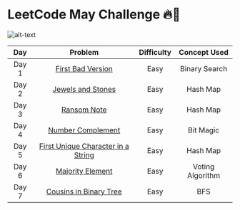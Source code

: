 # LeetCode May Challenge :fire:🧠
![alt-text](https://assets.leetcode.com/static_assets/public/images/LeetCode_Sharing.png "Leetcode May Challenge")


|Day | Problem | Difficulty|Concept Used
|:---:|:------:|:---------:|:---:| 
|Day 1|[First Bad Version](https://github.com/atjustbeinghumaid/coding-problems/blob/master/Leetcode%20May%20Challenge/Day%201:%20First%20Bad%20Version)|Easy|Binary Search|
|Day 2|[Jewels and Stones](https://github.com/atjustbeinghumaid/coding-problems/blob/master/Leetcode%20May%20Challenge/Day%202:%20Jewels%20and%20Stones)| Easy|Hash Map|
|Day 3|[Ransom Note](https://github.com/atjustbeinghumaid/coding-problems/blob/master/Leetcode%20May%20Challenge/Day%203:%20Ransom%20Note)| Easy|Hash Map|
|Day 4|[Number Complement](https://github.com/atjustbeinghumaid/coding-problems/blob/master/Leetcode%20May%20Challenge/Day%204:%20Number%20Complement)|Easy|Bit Magic|
|Day 5|[First Unique Character in a String](https://github.com/atjustbeinghumaid/coding-problems/blob/master/Leetcode%20May%20Challenge/Day%205:%20First%20Unique%20Character%20in%20a%20String)|Easy|Hash Map|
|Day 6| [Majority Element](https://github.com/atjustbeinghumaid/coding-problems/blob/master/Leetcode%20May%20Challenge/Day%206:%20Majority%20Element)|Easy|Voting Algorithm|
|Day 7|[Cousins in Binary Tree](https://github.com/atjustbeinghumaid/coding-problems/blob/master/Leetcode%20May%20Challenge/Day%207:%20Cousins%20in%20Binary%20Tree)|Easy|BFS
